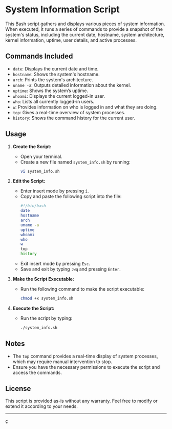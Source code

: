# System Information Script

This Bash script gathers and displays various pieces of system information. When executed, it runs a series of commands to provide a snapshot of the system's status, including the current date, hostname, system architecture, kernel information, uptime, user details, and active processes.

## Commands Included

- `date`: Displays the current date and time.
- `hostname`: Shows the system's hostname.
- `arch`: Prints the system's architecture.
- `uname -a`: Outputs detailed information about the kernel.
- `uptime`: Shows the system’s uptime.
- `whoami`: Displays the current logged-in user.
- `who`: Lists all currently logged-in users.
- `w`: Provides information on who is logged in and what they are doing.
- `top`: Gives a real-time overview of system processes.
- `history`: Shows the command history for the current user.

## Usage

1. **Create the Script:**
   - Open your terminal.
   - Create a new file named `system_info.sh` by running:
     ```bash
     vi system_info.sh
     ```

2. **Edit the Script:**
   - Enter insert mode by pressing `i`.
   - Copy and paste the following script into the file:
     ```bash
     #!/bin/bash
     date
     hostname
     arch
     uname -a
     uptime
     whoami
     who
     w
     top
     history
     ```
   - Exit insert mode by pressing `Esc`.
   - Save and exit by typing `:wq` and pressing `Enter`.

3. **Make the Script Executable:**
   - Run the following command to make the script executable:
     ```bash
     chmod +x system_info.sh
     ```

4. **Execute the Script:**
   - Run the script by typing:
     ```bash
     ./system_info.sh
     ```

## Notes

- The `top` command provides a real-time display of system processes, which may require manual intervention to stop.
- Ensure you have the necessary permissions to execute the script and access the commands.

## License

This script is provided as-is without any warranty. Feel free to modify or extend it according to your needs.

---
ç
